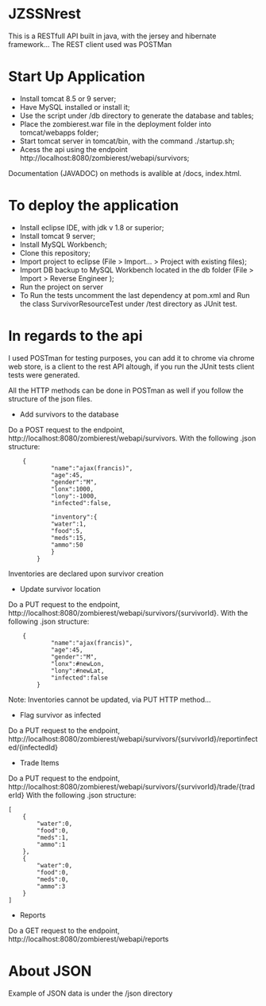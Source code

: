 # JZSSNrest
This is a RESTfull API built in java, with the jersey and hibernate framework...
The REST client used was POSTMan

# Start Up Application

- Install tomcat 8.5 or 9 server;
- Have MySQL installed or install it;
- Use the script under /db directory to generate the database and tables;
- Place the zombierest.war file in the deployment folder into tomcat/webapps folder;
- Start tomcat server in tomcat/bin, with the command ./startup.sh;
- Acess the api using the endpoint http://localhost:8080/zombierest/webapi/survivors;

Documentation (JAVADOC) on methods is avalible at /docs, index.html.

# To deploy the application
- Install eclipse IDE, with jdk v 1.8 or superior;
- Install tomcat 9 server;
- Install MySQL Workbench;
- Clone this repository;
- Import project to eclipse (File > Import... > Project with existing files); 
- Import DB backup to MySQL Workbench located in the db folder (File > Import > Reverse Engineer );
- Run the project on server
- To Run the tests uncomment the last dependency at pom.xml and Run the class SurvivorResourceTest under /test directory as JUnit test.

# In regards to the api

I used POSTman for testing purposes, you can add it to chrome via chrome web store, is a client to the rest API altough,
if you run the JUnit tests client tests were generated.

All the HTTP methods can be done in POSTman as well if you follow the structure of the json files.

- Add survivors to the database

Do a POST request to the endpoint, http://localhost:8080/zombierest/webapi/survivors.
With the following .json structure:

```
    {	
			"name":"ajax(francis)",
			"age":45,
			"gender":"M",
			"lonx":1000,
			"lony":-1000,
			"infected":false,

			"inventory":{
			"water":1,
			"food":5,
			"meds":15,
			"ammo":50
			}	
		}
```
Inventories are declared upon survivor creation
    

- Update survivor location

Do a PUT request to the endpoint, http://localhost:8080/zombierest/webapi/survivors/{survivorId}.
With the following .json structure:

```
    {	
			"name":"ajax(francis)",
			"age":45,
			"gender":"M",
			"lonx":#newLon,
			"lony":#newLat,
			"infected":false
		}
```

Note: Inventories cannot be updated, via PUT HTTP method...

- Flag survivor as infected

Do a PUT request to the endpoint, http://localhost:8080/zombierest/webapi/survivors/{survivorId}/reportinfected/{infectedId}

- Trade Items

Do a PUT request to the endpoint, http://localhost:8080/zombierest/webapi/survivors/{survivorId}/trade/{traderId}
With the following .json structure:
```
[
	{
		"water":0,
		"food":0,
		"meds":1,
		"ammo":1
	},
	{
		"water":0,
		"food":0,
		"meds":0,
		"ammo":3
	}
]
```

- Reports

Do a GET request to the endpoint, http://localhost:8080/zombierest/webapi/reports

# About JSON

Example of JSON data is under the /json directory

